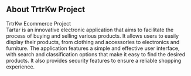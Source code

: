 ## About TrtrKw Project

TrtrKw Ecommerce Project <br>
Tartar is an innovative electronic application that aims to facilitate the process of buying and selling various products. It allows users to easily display their products, from clothing and accessories to electronics and furniture. The application features a simple and effective user interface, with search and classification options that make it easy to find the desired products. It also provides security features to ensure a reliable shopping experience.
